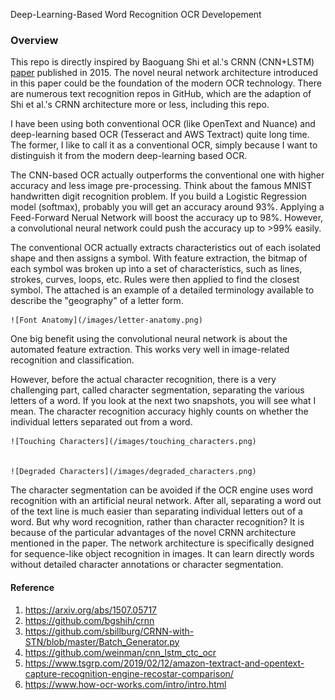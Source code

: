 Deep-Learning-Based Word Recognition OCR Developement

### Overview
This repo is directly inspired by Baoguang Shi et al.'s CRNN (CNN+LSTM) [paper](https://arxiv.org/abs/1507.05717) published in 2015. The novel neural
 network architecture
 introduced in this paper could be the foundation of the modern OCR technology. There are numerous text recognition repos in GitHub, which are the
  adaption of Shi et al.'s CRNN architecture more or less, including this repo. 
  
I have been using both conventional OCR (like OpenText and Nuance) and deep-learning based OCR (Tesseract and AWS Textract) quite long time. The
 former, I like to call it as a conventional OCR, simply because I want to distinguish it from the modern deep-learning based OCR. 

The CNN-based OCR actually
  outperforms the conventional one with higher accuracy and less image pre-processing. Think about the famous MNIST handwritten digit recognition
   problem. If you build a Logistic Regression model (softmax), probably you will get an accuracy around 93%. Applying a Feed-Forward Nerual Network
    will boost the accuracy up to 98%. However, a convolutional neural network could push the accuracy up to >99% easily.  
    
The conventional OCR actually extracts characteristics out of each isolated shape and then assigns a symbol. With feature extraction, the bitmap of
 each symbol was broken up into a set of characteristics, such as lines, strokes, curves, loops, etc. Rules were then applied to find the closest
  symbol.  The attached is an example of a detailed terminology available to describe the "geography" of a letter form. 
    
    ![Font Anatomy](/images/letter-anatomy.png)

One big benefit using the convolutional neural network is about the automated feature extraction. This works very well in image-related
 recognition and classification. 
 
However, before the actual character recognition, there is a very challenging part, called character segmentation, separating the various letters of a
 word. If you look at the next two snapshots, you will see what I mean. The character recognition accuracy highly counts on whether the individual
 letters separated out from a word. 
 
    ![Touching Characters](/images/touching_characters.png)

 
    ![Degraded Characters](/images/degraded_characters.png)
    
    
The character segmentation can be avoided if the OCR engine uses word recognition with an artificial neural network. After all, separating
 a word out of the text line is much easier than separating individual letters out of a word.  But why word recognition, rather than character
  recognition?  It is because of the particular advantages of the novel CRNN architecture mentioned in the paper. The network architecture is 
   specifically designed for sequence-like object recognition in images. It can learn directly words without detailed character annotations or
    character segmentation. 
 




#### Reference
1. https://arxiv.org/abs/1507.05717
2. https://github.com/bgshih/crnn
3. https://github.com/sbillburg/CRNN-with-STN/blob/master/Batch_Generator.py
4. https://github.com/weinman/cnn_lstm_ctc_ocr
5. https://www.tsgrp.com/2019/02/12/amazon-textract-and-opentext-capture-recognition-engine-recostar-comparison/
6. https://www.how-ocr-works.com/intro/intro.html
